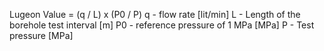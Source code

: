 Lugeon Value = (q / L) x (P0 / P) q - flow rate [lit/min] L - Length of the borehole test interval [m] P0 - reference pressure of 1 MPa [MPa] P - Test pressure [MPa]

